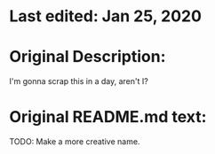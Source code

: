 # Last edited: Jan 25, 2020	


# Original Description:
I'm gonna scrap this in a day, aren't I?


# Original README.md text:
TODO: Make a more creative name.
